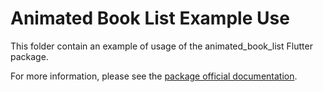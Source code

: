 # Animated Book List Example Use

This folder contain an example of usage of the animated_book_list Flutter package.

For more information, please see the
[package official documentation]().
